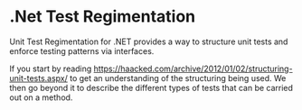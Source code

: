 # .Net Test Regimentation
Unit Test Regimentation for .NET provides a way to structure unit tests and enforce testing patterns via interfaces.

If you start by reading https://haacked.com/archive/2012/01/02/structuring-unit-tests.aspx/ to get an understanding of the structuring being used.
We then go beyond it to describe the different types of tests that can be carried out on a method.